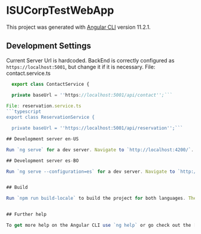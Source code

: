 # ISUCorpTestWebApp

This project was generated with [Angular CLI](https://github.com/angular/angular-cli) version 11.2.1.

## Development Settings
Current Server Url is hardcoded. BackEnd is correctly configured as `https://localhost:5001`, but change it if it is necessary.
File: contact.service.ts

```typescript
  export class ContactService {

  private baseUrl = ''https://localhost:5001/api/contact'';```
  
File: reservation.service.ts
```typescript
export class ReservationService {

  private baseUrl = ''https://localhost:5001/api/reservation'';```

## Development server en-US

Run `ng serve` for a dev server. Navigate to `http://localhost:4200/`. The app will automatically reload if you change any of the source files.

## Development server es-BO

Run `ng serve --configuration=es` for a dev server. Navigate to `http://localhost:4200/`. The app will be translated to Spanish.


## Build

Run `npm run build-locale` to build the project for both languages. The build artifacts will be stored in the `dist/` directory. Use the `--prod` flag for a production build.


## Further help

To get more help on the Angular CLI use `ng help` or go check out the [Angular CLI Overview and Command Reference](https://angular.io/cli) page.
